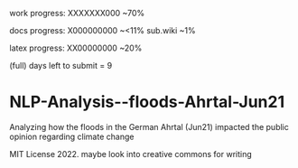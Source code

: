 work progress:
XXXXXXX000 ~70%

docs progress:
X000000000 ~<11%
sub.wiki ~1%

latex progress:
XX00000000 ~20%

(full) days left to submit = 9
# NLP-Analysis--floods-Ahrtal-Jun21
Analyzing how the floods in the German Ahrtal (Jun21) impacted the public opinion regarding climate change

MIT License 2022.
maybe look into creative commons for writing


